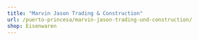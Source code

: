 ```yaml
---
title: "Marvin Jason Trading & Construction"
url: /puerto-princesa/marvin-jason-trading-und-construction/
shop: Eisenwaren
---
```

